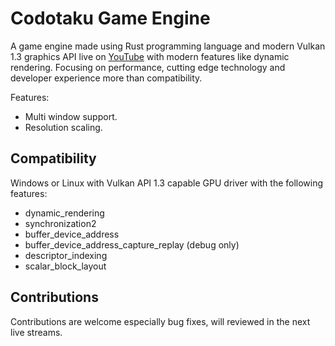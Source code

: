 # Codotaku Game Engine

A game engine made using Rust programming language and modern Vulkan 1.3 graphics API live
on [YouTube](https://www.youtube.com/watch?v=UQVfHEyRTGE&list=PLlKj-4rp1Gz3YDKMnpQ0EWTtxQM5y9SRU) with modern features
like dynamic rendering.
Focusing on performance, cutting edge technology and developer experience more than compatibility.

Features:

- Multi window support.
- Resolution scaling.

## Compatibility

Windows or Linux with Vulkan API 1.3 capable GPU driver with the following features:

- dynamic_rendering
- synchronization2
- buffer_device_address
- buffer_device_address_capture_replay (debug only)
- descriptor_indexing
- scalar_block_layout

## Contributions

Contributions are welcome especially bug fixes, will reviewed in the next live streams.
